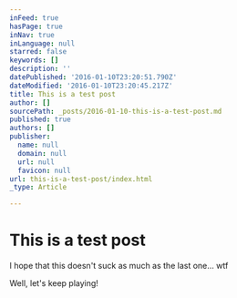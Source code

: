 ```yaml
---
inFeed: true
hasPage: true
inNav: true
inLanguage: null
starred: false
keywords: []
description: ''
datePublished: '2016-01-10T23:20:51.790Z'
dateModified: '2016-01-10T23:20:45.217Z'
title: This is a test post
author: []
sourcePath: _posts/2016-01-10-this-is-a-test-post.md
published: true
authors: []
publisher:
  name: null
  domain: null
  url: null
  favicon: null
url: this-is-a-test-post/index.html
_type: Article

---
```

# This is a test post

I hope that this doesn't suck as much as the last one... wtf

Well, let's keep playing!